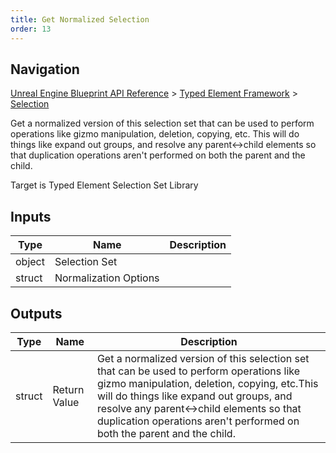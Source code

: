 ```yaml
---
title: Get Normalized Selection
order: 13
---
```

## Navigation

[Unreal Engine Blueprint API Reference](https://dev.epicgames.com/documentation/en-us/unreal-engine/BlueprintAPI) > [Typed Element Framework](https://dev.epicgames.com/documentation/en-us/unreal-engine/BlueprintAPI/TypedElementFramework) > [Selection](https://dev.epicgames.com/documentation/en-us/unreal-engine/BlueprintAPI/TypedElementFramework/Selection)

Get a normalized version of this selection set that can be used to perform operations like gizmo manipulation, deletion, copying, etc.
This will do things like expand out groups, and resolve any parent\<->child elements so that duplication operations aren't performed on both the parent and the child.

Target is Typed Element Selection Set Library

## Inputs

| Type | Name | Description |
| --- | --- | --- |
| object | Selection Set |  |
| struct | Normalization Options |  |

## Outputs

| Type | Name | Description |
| --- | --- | --- |
| struct | Return Value | Get a normalized version of this selection set that can be used to perform operations like gizmo manipulation, deletion, copying, etc.This will do things like expand out groups, and resolve any parent\<->child elements so that duplication operations aren't performed on both the parent and the child. |
